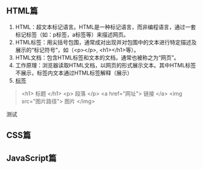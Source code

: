 ## HTML篇
1. HTML：超文本标记语言。HTML是一种标记语言，而非编程语言，通过一套标记标签（如：p标签，a标签等）来描述网页。
2. HTML标签：用尖括号包围，通常成对出现并对包围中的文本进行特定描述及展示的“标记符号”，如（\<p><\/p>, \<h1><\/h1>等）。
3. HTML文档：包含HTML标签和文本的文档，通常也被称之为“网页”。
4. 工作原理：浏览器读取HTML文档，以网页的形式展示文本。其中HTML标签不展示，标签内文本通过HTML标签解释（展示）
5. <a href="https://www.w3school.com.cn/tags/index.asp">标签</a>
> \<h1> 标题 \</h1>
> \<p> 段落 \</p>
> \<a href="网址"> 链接 \</a>
> \<img src="图片路径"> 图片 \</img>
<p>测试</p>


## CSS篇

## JavaScript篇

